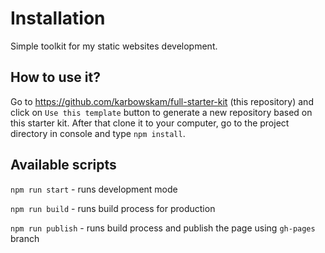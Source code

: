 # Installation

Simple toolkit for my static websites development.

## How to use it?

Go to https://github.com/karbowskam/full-starter-kit (this repository) and click on `Use this template` button to generate a new repository based on this starter kit. 
After that clone it to your computer, go to the project directory in console and type `npm install`.

## Available scripts

`npm run start` - runs development mode

`npm run build` - runs build process for production

`npm run publish` - runs build process and publish the page using `gh-pages` branch
